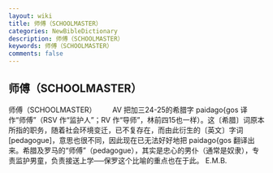 ```yaml
---
layout: wiki
title: 师傅（SCHOOLMASTER）
categories: NewBibleDictionary
description: 师傅（SCHOOLMASTER）
keywords: 师傅（SCHOOLMASTER）
comments: false
---
```


## 师傅（SCHOOLMASTER）



师傅（SCHOOLMASTER）
　　AV 把加三24-25的希腊字 paidago{gos 译作“师傅”（RSV 作“监护人”；RV 作“导师”，林前四15也一样）。这〔希腊〕词原本所指的职务，随着社会环境变迁，已不复存在，而由此衍生的〔英文〕字词 [pedagogue]，意思也很不同，因此现在已无法好好地把 paidago{gos 翻译出来。希腊及罗马的“师傅”（pedagogue），其实是忠心的男仆（通常是奴隶），专责监护男童，负责接送上学──保罗这个比喻的重点也在于此。
E.M.B.




